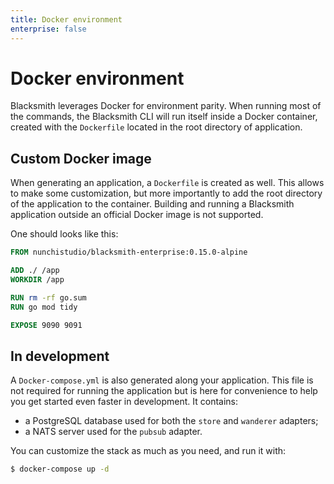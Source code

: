 ```yaml
---
title: Docker environment
enterprise: false
---
```


# Docker environment

Blacksmith leverages Docker for environment parity. When running most of the
commands, the Blacksmith CLI will run itself inside a Docker container, created
with the `Dockerfile` located in the root directory of application.

## Custom Docker image

When generating an application, a `Dockerfile` is created as well. This allows to
make some customization, but more importantly to add the root directory of the
application to the container. Building and running a Blacksmith application outside
an official Docker image is not supported.

One should looks like this:
```dockerfile
FROM nunchistudio/blacksmith-enterprise:0.15.0-alpine

ADD ./ /app
WORKDIR /app

RUN rm -rf go.sum
RUN go mod tidy

EXPOSE 9090 9091

```

## In development

A `Docker-compose.yml` is also generated along your application. This file is
not required for running the application but is here for convenience to help you
get started even faster in development. It contains:
- a PostgreSQL database used for both the `store` and `wanderer` adapters;
- a NATS server used for the `pubsub` adapter.

You can customize the stack as much as you need, and run it with:
```bash
$ docker-compose up -d

```
